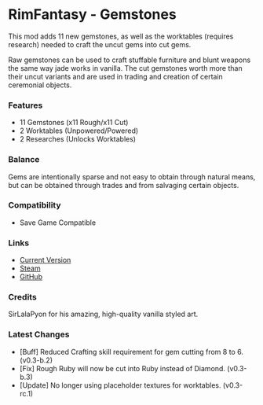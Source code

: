 # RimFantasy - Gemstones

This mod adds 11 new gemstones, as well as the worktables (requires research) needed to craft the uncut gems into cut gems.

Raw gemstones can be used to craft stuffable furniture and blunt weapons the same way jade works in vanilla. The cut gemstones worth more than their uncut variants and are used in trading and creation of certain ceremonial objects.

### Features

- 11 Gemstones (x11 Rough/x11 Cut)
- 2 Worktables (Unpowered/Powered)
- 2 Researches (Unlocks Worktables)

### Balance

Gems are intentionally sparse and not easy to obtain through natural means, but can be obtained through trades and from salvaging certain objects.

### Compatibility

- Save Game Compatible

### Links

- [Current Version](https://github.com/Sierra0003/RimFantasy---Gemstones/releases/tag/v0.3-rc.1)
- [Steam](https://steamcommunity.com/sharedfiles/filedetails/?id=1234567890)
- [GitHub](https://github.com/Sierra0003/RimFantasy---Gemstones)

### Credits

SirLalaPyon for his amazing, high-quality vanilla styled art.

### Latest Changes

- [Buff] Reduced Crafting skill requirement for gem cutting from 8 to 6. (v0.3-b.2)
- [Fix] Rough Ruby will now be cut into Ruby instead of Diamond. (v0.3-b.3)
- [Update] No longer using placeholder textures for worktables. (v0.3-rc.1)